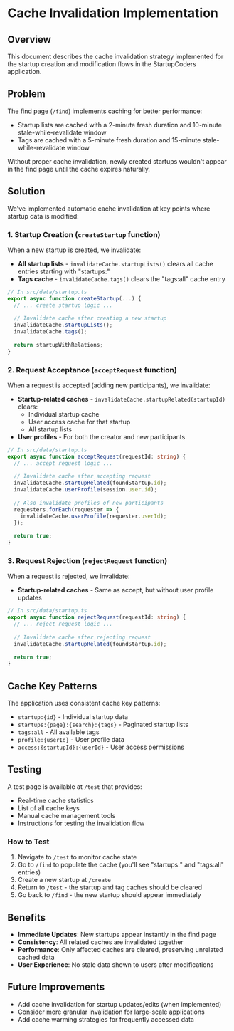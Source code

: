 # Cache Invalidation Implementation

## Overview

This document describes the cache invalidation strategy implemented for the startup creation and modification flows in the StartupCoders application.

## Problem

The find page (`/find`) implements caching for better performance:
- Startup lists are cached with a 2-minute fresh duration and 10-minute stale-while-revalidate window
- Tags are cached with a 5-minute fresh duration and 15-minute stale-while-revalidate window

Without proper cache invalidation, newly created startups wouldn't appear in the find page until the cache expires naturally.

## Solution

We've implemented automatic cache invalidation at key points where startup data is modified:

### 1. Startup Creation (`createStartup` function)

When a new startup is created, we invalidate:
- **All startup lists** - `invalidateCache.startupLists()` clears all cache entries starting with "startups:"
- **Tags cache** - `invalidateCache.tags()` clears the "tags:all" cache entry

```typescript
// In src/data/startup.ts
export async function createStartup(...) {
  // ... create startup logic ...
  
  // Invalidate cache after creating a new startup
  invalidateCache.startupLists();
  invalidateCache.tags();
  
  return startupWithRelations;
}
```

### 2. Request Acceptance (`acceptRequest` function)

When a request is accepted (adding new participants), we invalidate:
- **Startup-related caches** - `invalidateCache.startupRelated(startupId)` clears:
  - Individual startup cache
  - User access cache for that startup
  - All startup lists
- **User profiles** - For both the creator and new participants

```typescript
// In src/data/startup.ts
export async function acceptRequest(requestId: string) {
  // ... accept request logic ...
  
  // Invalidate cache after accepting request
  invalidateCache.startupRelated(foundStartup.id);
  invalidateCache.userProfile(session.user.id);
  
  // Also invalidate profiles of new participants
  requesters.forEach(requester => {
    invalidateCache.userProfile(requester.userId);
  });
  
  return true;
}
```

### 3. Request Rejection (`rejectRequest` function)

When a request is rejected, we invalidate:
- **Startup-related caches** - Same as accept, but without user profile updates

```typescript
// In src/data/startup.ts
export async function rejectRequest(requestId: string) {
  // ... reject request logic ...
  
  // Invalidate cache after rejecting request
  invalidateCache.startupRelated(foundStartup.id);
  
  return true;
}
```

## Cache Key Patterns

The application uses consistent cache key patterns:

- `startup:{id}` - Individual startup data
- `startups:{page}:{search}:{tags}` - Paginated startup lists
- `tags:all` - All available tags
- `profile:{userId}` - User profile data
- `access:{startupId}:{userId}` - User access permissions

## Testing

A test page is available at `/test` that provides:
- Real-time cache statistics
- List of all cache keys
- Manual cache management tools
- Instructions for testing the invalidation flow

### How to Test

1. Navigate to `/test` to monitor cache state
2. Go to `/find` to populate the cache (you'll see "startups:" and "tags:all" entries)
3. Create a new startup at `/create`
4. Return to `/test` - the startup and tag caches should be cleared
5. Go back to `/find` - the new startup should appear immediately

## Benefits

- **Immediate Updates**: New startups appear instantly in the find page
- **Consistency**: All related caches are invalidated together
- **Performance**: Only affected caches are cleared, preserving unrelated cached data
- **User Experience**: No stale data shown to users after modifications

## Future Improvements

- Add cache invalidation for startup updates/edits (when implemented)
- Consider more granular invalidation for large-scale applications
- Add cache warming strategies for frequently accessed data